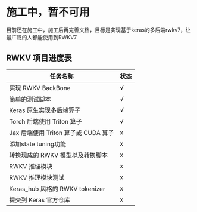 # 施工中，暂不可用

目前还在施工中，施工后再完善文档，目标是实现基于keras的多后端rwkv7，让最广泛的人都能使用到RWKV7
## RWKV 项目进度表

| 任务名称                         | 状态 |
| -------------------------------- | ---- |
| 实现 RWKV BackBone                   | √    |
| 简单的测试脚本                             | √    |
| Keras 原生实现多后端算子         | √    |
| Torch 后端使用 Triton 算子       | √    |
| Jax 后端使用 Triton 算子或 CUDA 算子 | x    |
| 添加state tuning功能 | x    |
| 转换现成的 RWKV 模型以及转换脚本 | x    |
| RWKV 推理模块                     | x    |
| RWKV 推理模块测试                 | x    |
| Keras_hub 风格的 RWKV tokenizer  | x    |
| 提交到 Keras 官方仓库             | x    |